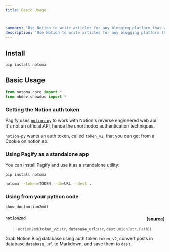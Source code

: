 ```yaml
---
title: Basic Usage



summary: "Use Notion to write articles for any blogging platform that works with Markdown. Pagify au\tomatically exports your Notion pages into a bunch of `.md` files, available as a CLI tool, or a Python library."
description: "Use Notion to write articles for any blogging platform that works with Markdown. Pagify au\tomatically exports your Notion pages into a bunch of `.md` files, available as a CLI tool, or a Python library."
---
```



## Install

`pip install notoma`

## Basic Usage
<div class="codecell" markdown="1">
<div class="input_area" markdown="1">

```python
from notoma.core import *
from nbdev.showdoc import *
```

</div>

</div>

### Getting the Notion auth token

Pagify uses [`notion-py`](https://github.com/jamalex/notion-py) to work with Notion's reverse engineered web api. It's not an official API, hence the unorthodox authentication techniques. 

`notion-py` wants an auth token, called `token_v2`, that you can get from a Cookie on notion.so.

### Using Pagify as a standalone app

You can install Pagify and use it as a standalone utility:

```bash
pip install notoma

notoma --token=TOKEN --db=URL --dest .

```

### Using from your python code
<div class="codecell" markdown="1">
<div class="input_area" markdown="1">

```python
show_doc(notion2md)
```

</div>
<div class="output_area" markdown="1">


<h4 id="notion2md" class="doc_header"><code>notion2md</code><a href="https://github.com/xnutsive/notoma/tree/master/notoma/core.py#L138" class="source_link" style="float:right">[source]</a></h4>

> <code>notion2md</code>(**`token_v2`**:`str`, **`database_url`**:`str`, **`dest`**:`Union`\[`str`, `Path`\])

Grab Notion Blog database using auth token `token_v2`,
convert posts in database `database_url` to Markdown, and save them to `dest`.


</div>

</div>
